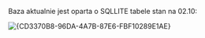 Baza aktualnie jest oparta o SQLLITE
tabele stan na 02.10:

![{CD3370B8-96DA-4A7B-87E6-FBF10289E1AE}](https://github.com/user-attachments/assets/e7c6f633-dd3e-4a95-a7c2-ee67c7c692fc)

